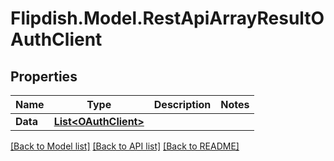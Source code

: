 # Flipdish.Model.RestApiArrayResultOAuthClient
## Properties

Name | Type | Description | Notes
------------ | ------------- | ------------- | -------------
**Data** | [**List&lt;OAuthClient&gt;**](OAuthClient.md) |  | 

[[Back to Model list]](../README.md#documentation-for-models) [[Back to API list]](../README.md#documentation-for-api-endpoints) [[Back to README]](../README.md)


